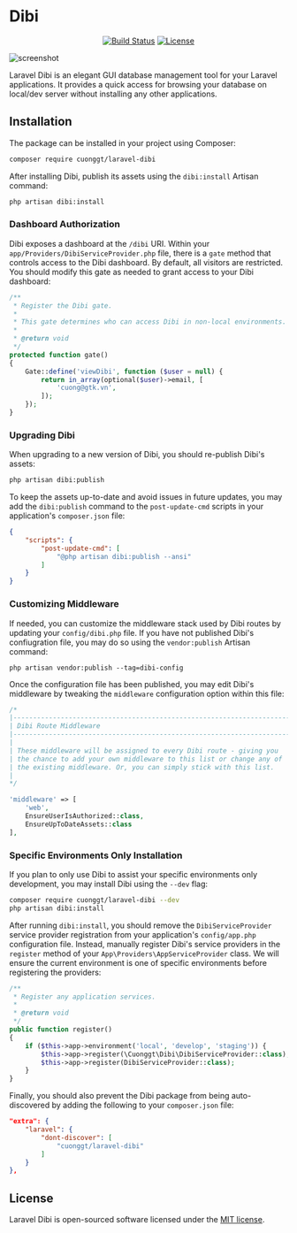 # Dibi

<p align="center">
<a href="https://github.com/cuonggt/laravel-dibi/actions"><img src="https://github.com/cuonggt/laravel-dibi/workflows/tests/badge.svg" alt="Build Status"></a>
<a href="https://packagist.org/packages/cuonggt/laravel-dibi"><img src="https://poser.pugx.org/cuonggt/laravel-dibi/license.svg" alt="License"></a>
</p>

![screenshot](https://user-images.githubusercontent.com/8156596/115648495-b9360080-a34f-11eb-86c5-4da253046f86.png)

Laravel Dibi is an elegant GUI database management tool for your Laravel applications. It provides a quick access for browsing your database on local/dev server without installing any other applications.

## Installation

The package can be installed in your project using Composer:

```bash
composer require cuonggt/laravel-dibi
```

After installing Dibi, publish its assets using the `dibi:install` Artisan command:

```bash
php artisan dibi:install
```

### Dashboard Authorization

Dibi exposes a dashboard at the `/dibi` URI. Within your `app/Providers/DibiServiceProvider.php` file, there is a `gate` method that controls access to the Dibi dashboard. By default, all visitors are restricted. You should modify this gate as needed to grant access to your Dibi dashboard:

```php
/**
 * Register the Dibi gate.
 *
 * This gate determines who can access Dibi in non-local environments.
 *
 * @return void
 */
protected function gate()
{
    Gate::define('viewDibi', function ($user = null) {
        return in_array(optional($user)->email, [
            'cuong@gtk.vn',
        ]);
    });
}
```

### Upgrading Dibi

When upgrading to a new version of Dibi, you should re-publish Dibi's assets:

```bash
php artisan dibi:publish
```

To keep the assets up-to-date and avoid issues in future updates, you may add the `dibi:publish` command to the `post-update-cmd` scripts in your application's `composer.json` file:

```json
{
    "scripts": {
        "post-update-cmd": [
            "@php artisan dibi:publish --ansi"
        ]
    }
}
```

### Customizing Middleware

If needed, you can customize the middleware stack used by Dibi routes by updating your `config/dibi.php` file. If you have not published Dibi's confiugration file, you may do so using the `vendor:publish` Artisan command:

```
php artisan vendor:publish --tag=dibi-config
```

Once the configuration file has been published, you may edit Dibi's middleware by tweaking the `middleware` configuration option within this file:

```php
/*
|--------------------------------------------------------------------------
| Dibi Route Middleware
|--------------------------------------------------------------------------
|
| These middleware will be assigned to every Dibi route - giving you
| the chance to add your own middleware to this list or change any of
| the existing middleware. Or, you can simply stick with this list.
|
*/

'middleware' => [
    'web',
    EnsureUserIsAuthorized::class,
    EnsureUpToDateAssets::class
],
```

### Specific Environments Only Installation

If you plan to only use Dibi to assist your specific environments only development, you may install Dibi using the `--dev` flag:

```bash
composer require cuonggt/laravel-dibi --dev
php artisan dibi:install
```

After running `dibi:install`, you should remove the `DibiServiceProvider` service provider registration from your application's `config/app.php` configuration file. Instead, manually register Dibi's service providers in the `register` method of your `App\Providers\AppServiceProvider` class. We will ensure the current environment is one of specific environments before registering the providers:

```php
/**
 * Register any application services.
 *
 * @return void
 */
public function register()
{
    if ($this->app->environment('local', 'develop', 'staging')) {
        $this->app->register(\Cuonggt\Dibi\DibiServiceProvider::class);
        $this->app->register(DibiServiceProvider::class);
    }
}
```

Finally, you should also prevent the Dibi package from being auto-discovered by adding the following to your `composer.json` file:

```json
"extra": {
    "laravel": {
        "dont-discover": [
            "cuonggt/laravel-dibi"
        ]
    }
},
```

## License

Laravel Dibi is open-sourced software licensed under the [MIT license](http://opensource.org/licenses/MIT).
